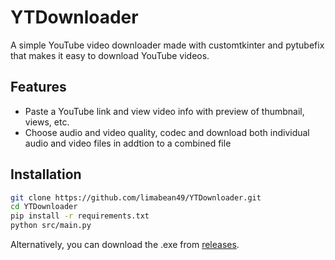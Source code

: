 # YTDownloader

A simple YouTube video downloader made with customtkinter and pytubefix that makes it easy to download YouTube videos.

## Features
- Paste a YouTube link and view video info with preview of thumbnail, views, etc.
- Choose audio and video quality, codec and download both individual audio and video files in addtion to a combined file

## Installation

```bash
git clone https://github.com/limabean49/YTDownloader.git
cd YTDownloader
pip install -r requirements.txt
python src/main.py
```

Alternatively, you can download the .exe from [releases](https://github.com/limabean49/YTDownloader/releases/tag/v1.0.0).
